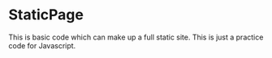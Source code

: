 # StaticPage
This is basic code which  can make up a full static site. This is just a practice code for Javascript.

